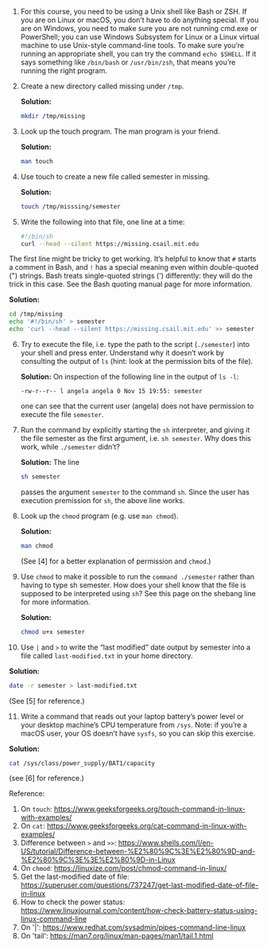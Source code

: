 1. For this course, you need to be using a Unix shell like Bash or ZSH. If you are on Linux or macOS, you don’t have to do anything special. If you are on Windows, you need to make sure you are not running cmd.exe or PowerShell; you can use Windows Subsystem for Linux or a Linux virtual machine to use Unix-style command-line tools. To make sure you’re running an appropriate shell, you can try the command `echo $SHELL`. If it says something like `/bin/bash` or `/usr/bin/zsh`, that means you’re running the right program.

2. Create a new directory called missing under `/tmp`.

    **Solution:** 
    ```bash
    mkdir /tmp/missing
    ```

3. Look up the touch program. The man program is your friend.

    **Solution:** 
    ```bash
    man touch
    ```

4. Use touch to create a new file called semester in missing.

   **Solution:** 
   ```bash
   touch /tmp/misssing/semester
   ```
   
5. Write the following into that file, one line at a time:
   ```bash
   #!/bin/sh
   curl --head --silent https://missing.csail.mit.edu
   ```
The first line might be tricky to get working. It’s helpful to know that `#` starts a comment in Bash, and `!` has a special meaning even within double-quoted (") strings. Bash treats single-quoted strings (') differently: they will do the trick in this case. See the Bash quoting manual page for more information.

   **Solution:** 
   ```bash
   cd /tmp/missing
   echo '#!/bin/sh' > semester
   echo 'curl --head --silent https://missing.csail.mit.edu' >> semester
   ```
   
6. Try to execute the file, i.e. type the path to the script (`./semester`) into your shell and press enter. Understand why it doesn’t work by consulting the output of `ls` (hint: look at the permission bits of the file).

   **Solution:** 
   On inspection of the following line in the output of `ls -l`:
   ```dash
   -rw-r--r-- l angela angela 0 Nov 15 19:55: semester
   ```
   one can see that the current user (angela) does not have permission to execute the file `semester`. 
   
7. Run the command by explicitly starting the `sh` interpreter, and giving it the file semester as the first argument, i.e. `sh semester`. Why does this work, while `./semester` didn’t?

   **Solution:** 
   The line 
   ```bash
   sh semester
   ```
   passes the argument `semester` to the command `sh`. Since the user has execution premission for `sh`, the above line works. 
   
8. Look up the `chmod` program (e.g. use `man chmod`).

   **Solution:** 
   ```bash
   man chmod
   ```
   (See [4] for a better explanation of permission and `chmod`.)
   
9. Use `chmod` to make it possible to run the `command ./semester` rather than having to type sh semester. How does your shell know that the file is supposed to be interpreted using `sh`? See this page on the shebang line for more information.

   **Solution:** 
   ```bash
   chmod u+x semester
   ```
   
10. Use `|` and `>` to write the “last modified” date output by semester into a file called `last-modified.txt` in your home directory.

   **Solution:** 
   ```bash
   date -r semester > last-modified.txt
   ```
   (See [5] for reference.)
   
11. Write a command that reads out your laptop battery’s power level or your desktop machine’s CPU temperature from `/sys`. Note: if you’re a macOS user, your OS doesn’t have `sysfs`, so you can skip this exercise.

   **Solution:** 
   ```bash
   cat /sys/class/power_supply/BAT1/capacity
   ```
   (see [6] for reference.)
   
 Reference:
 1. On `touch`: https://www.geeksforgeeks.org/touch-command-in-linux-with-examples/
 2. On `cat`: https://www.geeksforgeeks.org/cat-command-in-linux-with-examples/
 3. Difference between `>` and `>>`: https://www.shells.com/l/en-US/tutorial/Difference-between-%E2%80%9C%3E%E2%80%9D-and-%E2%80%9C%3E%3E%E2%80%9D-in-Linux
 4. On `chmod`: https://linuxize.com/post/chmod-command-in-linux/
 5. Get the last-modified date of file: https://superuser.com/questions/737247/get-last-modified-date-of-file-in-linux
 6. How to check the power status: https://www.linuxjournal.com/content/how-check-battery-status-using-linux-command-line
 7. On '|': https://www.redhat.com/sysadmin/pipes-command-line-linux
 8. On 'tail': https://man7.org/linux/man-pages/man1/tail.1.html
